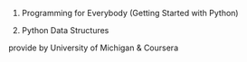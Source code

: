 1. Programming for Everybody (Getting Started with Python)  

2. Python Data Structures

provide by University of Michigan & Coursera


